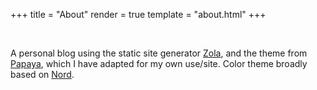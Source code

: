 +++
title = "About"
render = true
template = "about.html"
+++

&nbsp;

A personal blog using the static site generator [Zola](https://www.getzola.org/), and the theme from [Papaya](https://www.getzola.org/themes/papaya/), which I have adapted for my own use/site.  Color theme broadly based on [Nord](https://www.nordtheme.com/).
